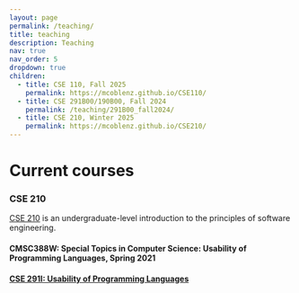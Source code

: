 ```yaml
---
layout: page
permalink: /teaching/
title: teaching
description: Teaching
nav: true
nav_order: 5
dropdown: true
children:
  - title: CSE 110, Fall 2025
    permalink: https://mcoblenz.github.io/CSE110/
  - title: CSE 291B00/190B00, Fall 2024
    permalink: /teaching/291B00_fall2024/
  - title: CSE 210, Winter 2025
    permalink: https://mcoblenz.github.io/CSE210/
---
```


# Current courses

### CSE 210

[CSE 210](https://mcoblenz.github.io/CSE110/) is an undergraduate-level introduction to the principles of software engineering.

<!-- # Previous courses -->

#### CMSC388W: Special Topics in Computer Science: Usability of Programming Languages, Spring 2021

<!--
Which is better: Python or Java? Is using a strongly typed language worth the hassle? Is it true that dynamically-typed languages are better for prototyping work, whereas statically-typed languages are better for deployed software? These questions all relate to the relationships between languages and people.

In this special course, we will study how to *design* and *evaluate* the *usability* of programming languages. How can we design programming languages that empower programmers and software engineers to be more effective at achieving their goals?

 We will start by studying techniques for gathering insights about users, and then we will read and discuss papers investigating major questions in the area: how do types help programmers? How can we analyze a programming language or other notation for usability?

This course is just the beginning. After taking the course, you might want to do your own language design and research projects, potentially 508leading to publication! I am looking for students to work with over the summer, and taking this course is great preparation.

Detailed schedule information is in the [syllabus]({{ site.url }}{{ site.baseurl }}/assets/pdf/CMSC388W-202101-syllabus.pdf). -->

#### [CSE 291I: Usability of Programming Languages](teaching/291I_fall2022)
